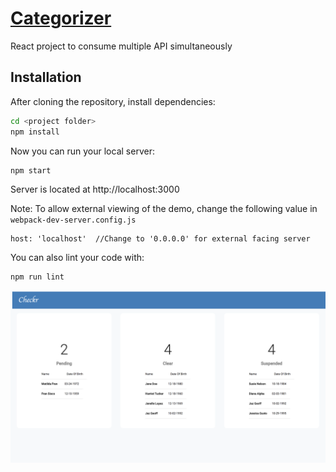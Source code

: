 # [Categorizer](https://github.com/rajzone/categorizer.git)

React project to consume multiple API simultaneously

## Installation

After cloning the repository, install dependencies:
```sh
cd <project folder>
npm install
```

Now you can run your local server:
```sh
npm start
```
Server is located at http://localhost:3000

Note: To allow external viewing of the demo, change the following value in `webpack-dev-server.config.js`

```
host: 'localhost'  //Change to '0.0.0.0' for external facing server
```

You can also lint your code with:

```sh
npm run lint
```
<img src="https://raw.githubusercontent.com/rajzone/categorizer/master/Home.png" />


